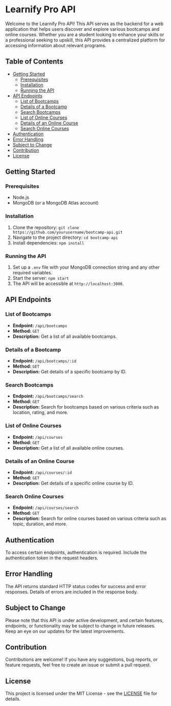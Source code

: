 # Learnify Pro API

Welcome to the Learnify Pro API! This API serves as the backend for a web application that helps users discover and explore various bootcamps and online courses. Whether you are a student looking to enhance your skills or a professional seeking to upskill, this API provides a centralized platform for accessing information about relevant programs.

## Table of Contents
- [Getting Started](#getting-started)
  - [Prerequisites](#prerequisites)
  - [Installation](#installation)
  - [Running the API](#running-the-api)
- [API Endpoints](#api-endpoints)
  - [List of Bootcamps](#list-of-bootcamps)
  - [Details of a Bootcamp](#details-of-a-bootcamp)
  - [Search Bootcamps](#search-bootcamps)
  - [List of Online Courses](#list-of-online-courses)
  - [Details of an Online Course](#details-of-an-online-course)
  - [Search Online Courses](#search-online-courses)
- [Authentication](#authentication)
- [Error Handling](#error-handling)
- [Subject to Change](#subject-to-change)
- [Contribution](#contribution)
- [License](#license)

## Getting Started

### Prerequisites
- Node.js
- MongoDB (or a MongoDB Atlas account)

### Installation
1. Clone the repository: `git clone https://github.com/yourusername/bootcamp-api.git`
2. Navigate to the project directory: `cd bootcamp-api`
3. Install dependencies: `npm install`

### Running the API
1. Set up a `.env` file with your MongoDB connection string and any other required variables.
2. Start the server: `npm start`
3. The API will be accessible at `http://localhost:3000`.

## API Endpoints

### List of Bootcamps
- **Endpoint:** `/api/bootcamps`
- **Method:** `GET`
- **Description:** Get a list of all available bootcamps.

### Details of a Bootcamp
- **Endpoint:** `/api/bootcamps/:id`
- **Method:** `GET`
- **Description:** Get details of a specific bootcamp by ID.

### Search Bootcamps
- **Endpoint:** `/api/bootcamps/search`
- **Method:** `GET`
- **Description:** Search for bootcamps based on various criteria such as location, rating, and more.

### List of Online Courses
- **Endpoint:** `/api/courses`
- **Method:** `GET`
- **Description:** Get a list of all available online courses.

### Details of an Online Course
- **Endpoint:** `/api/courses/:id`
- **Method:** `GET`
- **Description:** Get details of a specific online course by ID.

### Search Online Courses
- **Endpoint:** `/api/courses/search`
- **Method:** `GET`
- **Description:** Search for online courses based on various criteria such as topic, duration, and more.

## Authentication

To access certain endpoints, authentication is required. Include the authentication token in the request headers.

## Error Handling

The API returns standard HTTP status codes for success and error responses. Details of errors are included in the response body.

## Subject to Change

Please note that this API is under active development, and certain features, endpoints, or functionality may be subject to change in future releases. Keep an eye on our updates for the latest improvements.

## Contribution

Contributions are welcome! If you have any suggestions, bug reports, or feature requests, feel free to create an issue or submit a pull request.

## License

This project is licensed under the MIT License - see the [LICENSE](LICENSE) file for details.
